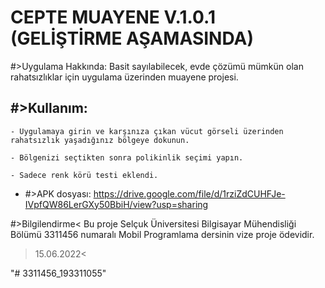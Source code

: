 # CEPTE MUAYENE V.1.0.1 (GELİŞTİRME AŞAMASINDA)

#>Uygulama Hakkında: 
Basit sayılabilecek, evde çözümü mümkün olan rahatsızlıklar için uygulama üzerinden muayene projesi.

#>Kullanım:
--
    - Uygulamaya girin ve karşınıza çıkan vücut görseli üzerinden rahatsızlık yaşadığınız bölgeye dokunun.

    - Bölgenizi seçtikten sonra polikinlik seçimi yapın.

    - Sadece renk körü testi eklendi.
    
   - #>APK dosyası:
https://drive.google.com/file/d/1rziZdCUHFJe-IVpfQW86LerGXy50BbiH/view?usp=sharing





#>Bilgilendirme<
Bu proje Selçuk Üniversitesi Bilgisayar Mühendisliği Bölümü 3311456 numaralı Mobil Programlama dersinin vize proje ödevidir. 

>15.06.2022<

"# 3311456_193311055" 
